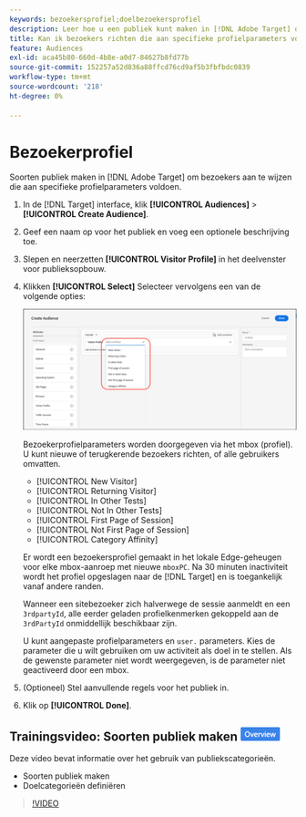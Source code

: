 ```yaml
---
keywords: bezoekersprofiel;doelbezoekersprofiel
description: Leer hoe u een publiek kunt maken in [!DNL Adobe Target] om bezoekers aan te wijzen die specifieke profielparameters zoals nieuwe of terugkerende bezoeker, categoriaffiniteit, en meer voldoen.
title: Kan ik bezoekers richten die aan specifieke profielparameters voldoen?
feature: Audiences
exl-id: aca45b80-660d-4b8e-a0d7-84627b8fd77b
source-git-commit: 152257a52d836a88ffcd76cd9af5b3fbfbdc0839
workflow-type: tm+mt
source-wordcount: '218'
ht-degree: 0%

---
```


# Bezoekerprofiel

Soorten publiek maken in [!DNL Adobe Target] om bezoekers aan te wijzen die aan specifieke profielparameters voldoen.

1. In de [!DNL Target] interface, klik **[!UICONTROL Audiences]** > **[!UICONTROL Create Audience]**.
1. Geef een naam op voor het publiek en voeg een optionele beschrijving toe.
1. Slepen en neerzetten **[!UICONTROL Visitor Profile]** in het deelvenster voor publieksopbouw.

1. Klikken **[!UICONTROL Select]** Selecteer vervolgens een van de volgende opties:

   ![](assets/target_visitor_profile.png)

   Bezoekerprofielparameters worden doorgegeven via het mbox (profiel). U kunt nieuwe of terugkerende bezoekers richten, of alle gebruikers omvatten.

   * [!UICONTROL New Visitor]
   * [!UICONTROL Returning Visitor]
   * [!UICONTROL In Other Tests]
   * [!UICONTROL Not In Other Tests]
   * [!UICONTROL First Page of Session]
   * [!UICONTROL Not First Page of Session]
   * [!UICONTROL Category Affinity]

   Er wordt een bezoekersprofiel gemaakt in het lokale Edge-geheugen voor elke mbox-aanroep met nieuwe `mboxPC`. Na 30 minuten inactiviteit wordt het profiel opgeslagen naar de [!DNL Target] en is toegankelijk vanaf andere randen.

   Wanneer een sitebezoeker zich halverwege de sessie aanmeldt en een `3rdpartyId`, alle eerder geladen profielkenmerken gekoppeld aan de `3rdPartyId` onmiddellijk beschikbaar zijn.

   U kunt aangepaste profielparameters en `user.` parameters. Kies de parameter die u wilt gebruiken om uw activiteit als doel in te stellen. Als de gewenste parameter niet wordt weergegeven, is de parameter niet geactiveerd door een mbox.

1. (Optioneel) Stel aanvullende regels voor het publiek in.
1. Klik op **[!UICONTROL Done]**.

## Trainingsvideo: Soorten publiek maken ![Overzicht badge](/help/main/assets/overview.png)

Deze video bevat informatie over het gebruik van publiekscategorieën.

* Soorten publiek maken
* Doelcategorieën definiëren

>[!VIDEO](https://video.tv.adobe.com/v/17392)
